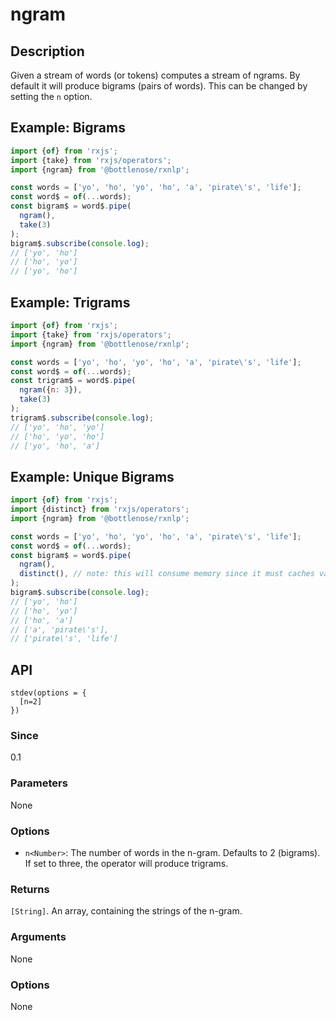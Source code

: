 # ngram

## Description

Given a stream of words (or tokens) computes a stream of ngrams. By default it will produce bigrams (pairs of words). This can be changed by setting the `n` option.

## Example: Bigrams
```javascript
import {of} from 'rxjs';
import {take} from 'rxjs/operators';
import {ngram} from '@bottlenose/rxnlp';

const words = ['yo', 'ho', 'yo', 'ho', 'a', 'pirate\'s', 'life'];
const word$ = of(...words);
const bigram$ = word$.pipe(
  ngram(),
  take(3)
);
bigram$.subscribe(console.log);
// ['yo', 'ho']
// ['ho', 'yo']
// ['yo', 'ho']
```

## Example: Trigrams
```javascript
import {of} from 'rxjs';
import {take} from 'rxjs/operators';
import {ngram} from '@bottlenose/rxnlp';

const words = ['yo', 'ho', 'yo', 'ho', 'a', 'pirate\'s', 'life'];
const word$ = of(...words);
const trigram$ = word$.pipe(
  ngram({n: 3}),
  take(3)
);
trigram$.subscribe(console.log);
// ['yo', 'ho', 'yo']
// ['ho', 'yo', 'ho']
// ['yo', 'ho', 'a']
```

## Example: Unique Bigrams
```javascript
import {of} from 'rxjs';
import {distinct} from 'rxjs/operators';
import {ngram} from '@bottlenose/rxnlp';

const words = ['yo', 'ho', 'yo', 'ho', 'a', 'pirate\'s', 'life'];
const word$ = of(...words);
const bigram$ = word$.pipe(
  ngram(),
  distinct(), // note: this will consume memory since it must caches values to check uniqueness
);
bigram$.subscribe(console.log);
// ['yo', 'ho']
// ['ho', 'yo']
// ['ho', 'a']
// ['a', 'pirate\'s'],
// ['pirate\'s', 'life']
```

## API

```text
stdev(options = {
  [n=2]
})
```

### Since

0.1

### Parameters

None

### Options
* `n<Number>`: The number of words in the n-gram.  Defaults to 2 (bigrams). If set to three, the operator will produce trigrams.

### Returns

`[String]`. An array, containing the strings of the n-gram.

### Arguments

None

### Options

None
